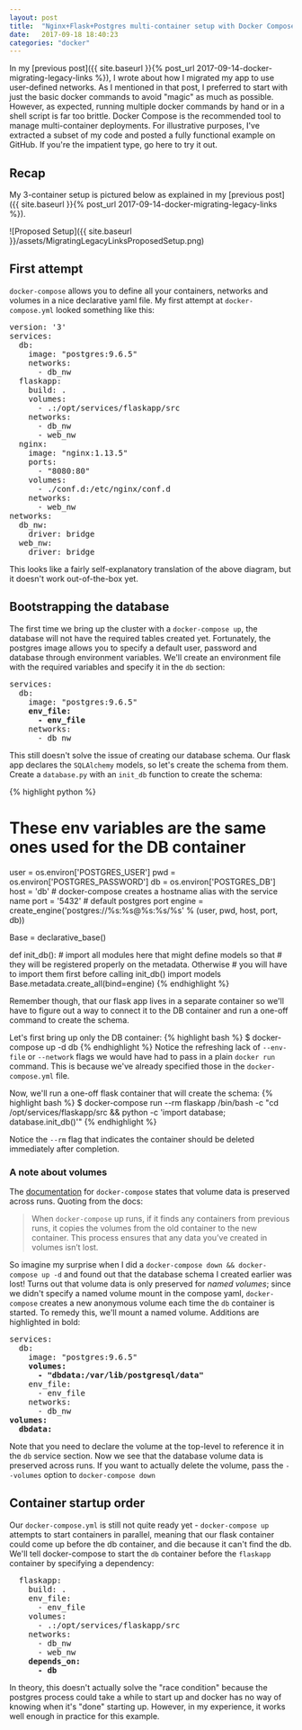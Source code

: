```yaml
---
layout: post
title:  "Nginx+Flask+Postgres multi-container setup with Docker Compose"
date:   2017-09-18 18:40:23
categories: "docker"
---
```

In my [previous post]({{ site.baseurl }}{% post_url 2017-09-14-docker-migrating-legacy-links %}), I wrote about how I migrated my app to use user-defined networks.
As I mentioned in that post, I preferred to start with just the basic docker commands to avoid "magic" as much as possible. However, as expected, running
multiple docker commands by hand or in a shell script is far too brittle. Docker Compose is the recommended tool to manage multi-container deployments.
For illustrative purposes, I've extracted a subset of my code and posted a fully functional example on GitHub. If you're the impatient type,
go here to try it out. 

## Recap

My 3-container setup is pictured below as explained in my [previous post]({{ site.baseurl }}{% post_url 2017-09-14-docker-migrating-legacy-links %}).

![Proposed Setup]({{ site.baseurl }}/assets/MigratingLegacyLinksProposedSetup.png)

## First attempt

`docker-compose` allows you to define all your containers, networks and volumes in a nice declarative yaml file. My first attempt
at `docker-compose.yml` looked something like this:

<pre>
version: '3'
services:
  db:
    image: "postgres:9.6.5"
    networks:
      - db_nw
  flaskapp:
    build: .
    volumes:
      - .:/opt/services/flaskapp/src
    networks:
      - db_nw
      - web_nw
  nginx:
    image: "nginx:1.13.5"
    ports:
      - "8080:80"
    volumes:
      - ./conf.d:/etc/nginx/conf.d
    networks:
      - web_nw
networks:
  db_nw:
    driver: bridge
  web_nw:
    driver: bridge
</pre>

This looks like a fairly self-explanatory translation of the above diagram, but it doesn't work out-of-the-box yet.

## Bootstrapping the database

The first time we bring up the cluster with a `docker-compose up`, the database will not have the required tables created yet.
Fortunately, the postgres image allows you to specify a default user, password and database through environment variables.
We'll create an environment file with the required variables and specify it in the `db` section:

<pre>
services:
  db:
    image: "postgres:9.6.5"<b>
    env_file:
      - env_file</b>
    networks:
      - db_nw
</pre>

This still doesn't solve the issue of creating our database schema. Our flask app declares the `SQLAlchemy` models, so 
let's create the schema from them. Create a `database.py` with an `init_db` function to create the schema:

{% highlight python %}
# These env variables are the same ones used for the DB container
user = os.environ['POSTGRES_USER']
pwd = os.environ['POSTGRES_PASSWORD']
db = os.environ['POSTGRES_DB']
host = 'db' # docker-compose creates a hostname alias with the service name
port = '5432' # default postgres port 
engine = create_engine('postgres://%s:%s@%s:%s/%s' % (user, pwd, host, port, db)) 

Base = declarative_base()

def init_db():
    # import all modules here that might define models so that
    # they will be registered properly on the metadata.  Otherwise
    # you will have to import them first before calling init_db()
    import models
    Base.metadata.create_all(bind=engine)
{% endhighlight %}

Remember though, that our flask app lives in a separate container so we'll have to
figure out a way to connect it to the DB container and run a one-off command to create the schema.

Let's first bring up only the DB container:
{% highlight bash %}
$ docker-compose up -d db
{% endhighlight %}
Notice the refreshing lack of `--env-file` or `--network` flags we would have had to pass in a plain `docker run` command.
This is because we've already specified those in the `docker-compose.yml` file.

Now, we'll run a one-off flask container that will create the schema:
{% highlight bash %}
$ docker-compose run --rm flaskapp /bin/bash -c "cd /opt/services/flaskapp/src && python -c  'import database; database.init_db()'"
{% endhighlight %}

Notice the `--rm` flag that indicates the container should be deleted immediately after completion. 

### A note about volumes

The [documentation](https://docs.docker.com/compose/overview/#preserve-volume-data-when-containers-are-created) 
 for `docker-compose` states that volume data is preserved across runs. Quoting from the docs:
> When `docker-compose` up runs, if it finds any containers from previous runs, it copies the volumes from the old container to the new container. This process ensures that any data you’ve created in volumes isn’t lost.

 So imagine my surprise when I did a `docker-compose down && docker-compose up -d` and found out that the database schema I created earlier
was lost! Turns out that volume data is only preserved for _named volumes_; since we didn't specify a named volume mount in the compose yaml,
`docker-compose` creates a new anonymous volume each time the `db` container is started. To remedy this, we'll mount a named volume.
Additions are highlighted in bold:

<pre>
services:
  db:
    image: "postgres:9.6.5"<b>
    volumes:
      - "dbdata:/var/lib/postgresql/data"</b>
    env_file:
      - env_file
    networks:
      - db_nw<b>
volumes:
  dbdata:</b>
</pre>

Note that you need to declare the volume at the top-level to reference it in the `db` service section.
Now we see that the database volume data is preserved across runs. If you want to actually delete the volume,
pass the `--volumes` option to `docker-compose down`

## Container startup order

Our `docker-compose.yml` is still not quite ready yet - `docker-compose up` attempts to start containers in parallel,
meaning that our flask container could come up before the db container, and die because it can't find the db. We'll
tell docker-compose to start the `db` container before the `flaskapp` container by specifying a dependency:

<pre>
  flaskapp:
    build: .
    env_file:
      - env_file
    volumes:
      - .:/opt/services/flaskapp/src
    networks:
      - db_nw
      - web_nw<b>
    depends_on:
      - db</b>
</pre>

In theory, this doesn't actually solve the "race condition" because the postgres process could take a while to start up
and docker has no way of knowing when it's "done" starting up. However, in my experience, it works well enough in practice
for this example.
